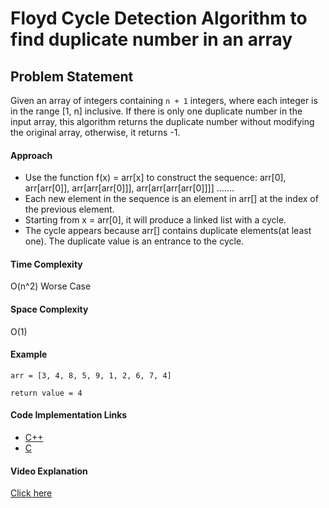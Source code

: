 # Floyd Cycle Detection Algorithm to find duplicate number in an array

## Problem Statement

Given an array of integers containing `n + 1` integers, where each integer is in the range [1, n] inclusive. If there is only one duplicate number in the input array, this algorithm returns the duplicate number without modifying the original array, otherwise, it returns -1.

#### Approach

- Use the function f(x) = arr[x] to construct the sequence: 
arr[0], arr[arr[0]], arr[arr[arr[0]]], arr[arr[arr[arr[0]]]] ……. 
- Each new element in the sequence is an element in arr[] at the index of the previous element.
- Starting from x = arr[0], it will produce a linked list with a cycle.
- The cycle appears because arr[] contains duplicate elements(at least one). The duplicate value is an entrance to the cycle. 

#### Time Complexity

O(n^2) Worse Case

#### Space Complexity

O(1) 

#### Example

```
arr = [3, 4, 8, 5, 9, 1, 2, 6, 7, 4]  

return value = 4

```

#### Code Implementation Links

- [C++](https://github.com/TheAlgorithms/C-Plus-Plus/blob/master/search/floyd_cycle_detection_algo.cpp)
- [C](https://github.com/TheAlgorithms/C/blob/master/searching/floyd_cycle_detection_algorithm.c)

#### Video Explanation

[Click here](https://www.youtube.com/watch?v=B6smdk7pZ14)

